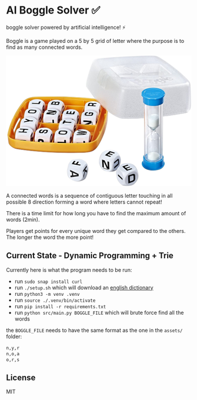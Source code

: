 # AI Boggle Solver ✅
boggle solver powered by artificial intelligence! ⚡

Boggle is a game played on a 5 by 5 grid of letter where the purpose is to find as many connected words.

![A boggle game board](./media/boggle.jpg "A boggle game board")

A connected words is a sequence of contiguous letter touching in all possible 8 direction forming a word where letters cannot repeat!

There is a time limit for how long you have to find the maximum amount of words (2min). 

Players get points for every unique word they get compared to the others. The longer the word the more point!


## Current State - Dynamic Programming + Trie
Currently here is what the program needs to be run:
- run `sudo snap install curl`
- run `./setup.sh` which will download an [english dictionary]((https://github.com/dwyl/english-words/blob/master/words_alpha.txt))
- run `python3 -m venv .venv`
- run `source ./.venv/bin/activate`
- run `pip install -r requirements.txt`
- run `python src/main.py BOGGLE_FILE` which will brute force find all the words

the `BOGGLE_FILE` needs to have the same format as the one in the `assets/` folder:
```
n,y,r
n,o,a
o,r,s
```

## License
MIT
